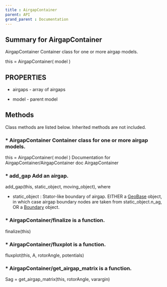```yaml
---
title : AirgapContainer
parent: API
grand_parent : Documentation
---
```

## Summary for AirgapContainer
AirgapContainer Container class for one or more airgap models.

this = AirgapContainer( model )
## PROPERTIES
* airgaps - array of airgaps

* model - parent model

## Methods
Class methods are listed below. Inherited methods are not included.
### * AirgapContainer Container class for one or more airgap models.

this = AirgapContainer( model )
Documentation for AirgapContainer/AirgapContainer
doc AirgapContainer

### * add_gap Add an airgap.

add_gap(this, static_object, moving_object), where

* static_object : Stator-like boundary of airgap. EITHER a [GeoBase](GeoBase.html)
object, in which case airgap boundary nodes are taken from
static_object.n_ag, OR a [Boundary](Boundary.html) object.

### * AirgapContainer/finalize is a function.
finalize(this)

### * AirgapContainer/fluxplot is a function.
fluxplot(this, A, rotorAngle, potentials)

### * AirgapContainer/get_airgap_matrix is a function.
Sag = get_airgap_matrix(this, rotorAngle, varargin)

